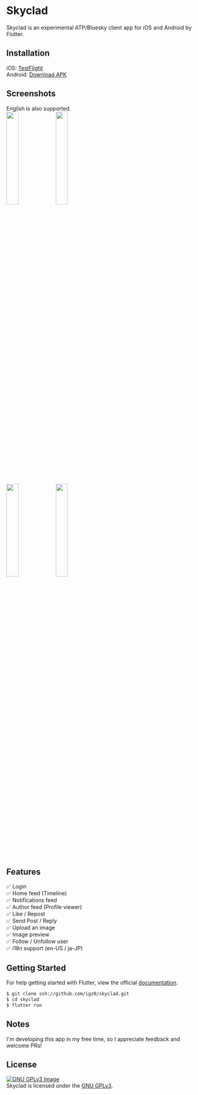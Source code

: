 # Skyclad

Skyclad is an experimental ATP/Bluesky client app for iOS and Android by Flutter.

## Installation

iOS: [TestFlight](https://testflight.apple.com/join/TUCMYXnq)<br>
Android: [Download APK](https://drive.google.com/file/d/1UIjftb8LLRvLcTHzcukOga1iSlylIvD8/view?usp=share_link)

## Screenshots

English is also supported.<br>
<img src="https://github.com/igz0/skyclad/assets/37741728/3d8f4772-787c-460a-a717-93526b690e58" width="25%">
<img src="https://github.com/igz0/skyclad/assets/37741728/19f4b4bd-b174-4f18-b698-5470c4f9fe5b" width="25%"><br>
<img src="https://github.com/igz0/skyclad/assets/37741728/a70b14ba-370d-4124-9f66-aa9911aea1a5" width="25%">
<img src="https://github.com/igz0/skyclad/assets/37741728/09badc34-e21a-4a33-9013-cba375a323e4" width="25%">

## Features

✅ Login<br>
✅ Home feed (Timeline)<br>
✅ Notifications feed<br>
✅ Author feed (Profile viewer)<br>
✅ Like / Repost<br>
✅ Send Post / Reply<br>
✅ Upload an image<br>
✅ Image preview<br>
✅ Follow / Unfollow user<br>
✅ i18n support (en-US / ja-JP)<br>

## Getting Started

For help getting started with Flutter, view the official
[documentation](https://flutter.io/).

```zsh
$ git clone ssh://github.com/igz0/skyclad.git
$ cd skyclad
$ flutter run
```

## Notes

I'm developing this app in my free time, so I appreciate feedback and welcome PRs!

## License

[![GNU GPLv3 Image](https://www.gnu.org/graphics/gplv3-127x51.png)](https://www.gnu.org/licenses/gpl-3.0.en.html)<br>
Skyclad is licensed under the [GNU GPLv3](https://www.gnu.org/licenses/gpl-3.0.en.html).
